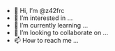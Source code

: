 - 👋 Hi, I’m @z42frc
- 👀 I’m interested in ...
- 🌱 I’m currently learning ...
- 💞️ I’m looking to collaborate on ...
- 📫 How to reach me ...

<!---
z42frc/z42frc is a ✨ special ✨ repository because its `README.md` (this file) appears on your GitHub profile.
You can click the Preview link to take a look at your changes.
--->
